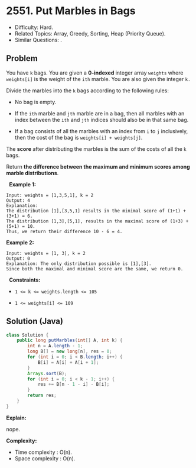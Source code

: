 # 2551. Put Marbles in Bags

- Difficulty: Hard.
- Related Topics: Array, Greedy, Sorting, Heap (Priority Queue).
- Similar Questions: .

## Problem

You have ```k``` bags. You are given a **0-indexed** integer array ```weights``` where ```weights[i]``` is the weight of the ```ith``` marble. You are also given the integer ```k.```

Divide the marbles into the ```k``` bags according to the following rules:


	
- No bag is empty.
	
- If the ```ith``` marble and ```jth``` marble are in a bag, then all marbles with an index between the ```ith``` and ```jth``` indices should also be in that same bag.
	
- If a bag consists of all the marbles with an index from ```i``` to ```j``` inclusively, then the cost of the bag is ```weights[i] + weights[j]```.


The **score** after distributing the marbles is the sum of the costs of all the ```k``` bags.

Return **the **difference** between the **maximum** and **minimum** scores among marble distributions**.

 
**Example 1:**

```
Input: weights = [1,3,5,1], k = 2
Output: 4
Explanation: 
The distribution [1],[3,5,1] results in the minimal score of (1+1) + (3+1) = 6. 
The distribution [1,3],[5,1], results in the maximal score of (1+3) + (5+1) = 10. 
Thus, we return their difference 10 - 6 = 4.
```

**Example 2:**

```
Input: weights = [1, 3], k = 2
Output: 0
Explanation: The only distribution possible is [1],[3]. 
Since both the maximal and minimal score are the same, we return 0.
```

 
**Constraints:**


	
- ```1 <= k <= weights.length <= 105```
	
- ```1 <= weights[i] <= 109```



## Solution (Java)

```java
class Solution {
    public long putMarbles(int[] A, int k) {
        int n = A.length - 1;
        long B[] = new long[n], res = 0;
        for (int i = 0; i < B.length; i++) {
            B[i] = A[i] + A[i + 1];
        }
        Arrays.sort(B);
        for (int i = 0; i < k - 1; i++) {
            res += B[n - 1 - i] - B[i];
        }
        return res;
    }
}
```

**Explain:**

nope.

**Complexity:**

* Time complexity : O(n).
* Space complexity : O(n).
